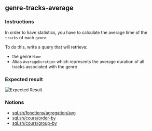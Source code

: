 ## genre-tracks-average

### Instructions

In order to have statistics, you have to calculate the average time of the `tracks` of each `genre`.

To do this, write a query that will retrieve:

- the genre `Name`
- Alias `AverageDuration` which represents the average duration of all tracks associated with the genre

### Expected result

![Expected Result](https://thomaslenaour.github.io/ytrack/subjects/genre-tracks-average/expected.png)

### Notions

- [sql.sh/fonctions/agregation/avg](https://sql.sh/fonctions/agregation/avg)
- [sql.sh/cours/order-by](https://sql.sh/cours/order-by)
- [sql.sh/cours/group-by](https://sql.sh/cours/group-by)
